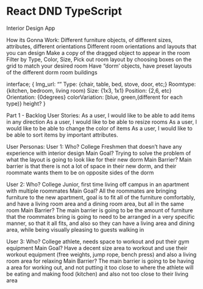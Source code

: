 # React DND TypeScript 

Interior Design App


How its Gonna Work:
Different furniture objects, of different sizes, attributes, different orientations 
Different room orientations and layouts that you can design 
Make a copy of the dragged object to appear in the room 
Filter by Type, Color, Size, 
Pick out room layout by choosing boxes on the grid to match your desired room
Have “dorm’ objects, have preset layouts of the different dorm room buildings

interface;
{
	Img_url: “”
	Type: {chair, table, bed, stove, door, etc;}
	Roomtype: {kitchen, bedroom, living room)
	Size: {1x3, 1x1}
	Position: {2,6, etc}
	Orientation: {0degrees}
	colorVariation: [blue, green,(different for each type)}
	height?
}


Part 1 - Backlog
User Stories:
As a user, I would like to be able to add items in any direction
As a user, I would like to be able to resize rooms
As a user, I would like to be able to change the color of items
As a user, I would like to be able to sort items by important attributes. 


User Personas:
User 1:
Who?
College Freshmen that doesn’t have any experience with interior design
Main Goal?
Trying to solve the problem of what the layout is going to look like for their new dorm
Main Barrier?
Main barrier is that there is not a lot of space in their new dorm, and their roommate wants them to be on opposite sides of the dorm 

User 2:
Who?
College Junior, first time living off campus in an apartment with multiple roommates
Main Goal?
All the roommates are bringing furniture to the new apartment, goal is to fit all of the furniture comfortably, and have a living room area and a dining room area, but all in the same room
Main Barrier?
The main barrier is going to be the amount of furniture that the roommates bring is going to need to be arranged in a very specific manner, so that it all fits, and also so they can have a living area and dining area, while being visually pleasing to guests walking in 

User 3:
Who?
College athlete, needs space to workout and put their gym equipment
Main Goal?
Have a decent size area to workout and use their workout equipment (free weights, jump rope, bench press) and also a living room area for relaxing
Main Barrier?
The main barrier is going to be having a area for working out, and not putting it too close to where the athlete will be eating and making food (kitchen) and also not too close to their living area 
